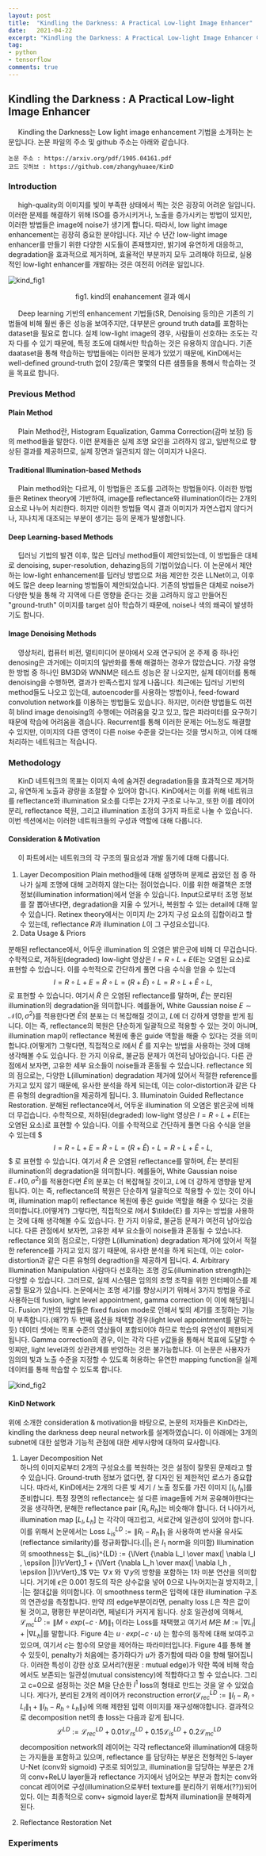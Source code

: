 ```yaml
---
layout: post
title:  "Kindling the Darkness: A Practical Low-light Image Enhancer"
date:   2021-04-22
excerpt: "Kindling the Darkness: A Practical Low-light Image Enhancer 이해하기"
tag:
- python
- tensorflow
comments: true
---
```


## Kindling the Darkness : A Practical Low-light Image Enhancer

&nbsp;&nbsp;&nbsp;&nbsp; Kindling the Darkness는 Low light image enhancement 기법을 소개하는 논문입니다. 논문 파일의 주소 및 github 주소는 아래와 같습니다.

```  
논문 주소 : https://arxiv.org/pdf/1905.04161.pdf
코드 깃허브 : https://github.com/zhangyhuaee/KinD
```  

### Introduction
&nbsp;&nbsp;&nbsp;&nbsp; high-quality의 이미지를 빛이 부족한 상태에서 찍는 것은 굉장히 어려운 일입니다. 이러한 문제를 해결하기 위해 ISO를 증가시키거나, 노출을 증가시키는 방법이 있지만, 이러한 방법들은 image에 noise가 생기게 합니다. 따라서, low light image enhancement는 굉장히 중요한 분야입니다.
지난 수 년간 low-light image enhancer를 만들기 위한 다양한 시도들이 존재했지만, 밝기에 유연하게 대응하고, degradation을 효과적으로 제거하며, 효율적인 부분까지 모두 고려해야 하므로, 실용적인 low-light enhancer를 개발하는 것은 여전히 어려운 일입니다.

![kind_fig1](/assets/img/kind/fig1.png)
<figcaption style="text-align:center">fig1. kind의 enahancement 결과 예시 </figcaption>

&nbsp;&nbsp;&nbsp;&nbsp; Deep learning 기반의 enhancement 기법들(SR, Denoising 등의)은 기존의 기법들에 비해 훨씬 좋은 성능을 보여주지만, 대부분은 ground truth data를 포함하는 dataset을 필요로 합니다. 실제 low-light image의 경우, 사람들이 선호하는 조도는 각자 다를 수 있기 때문에, 특정 조도에 대해서만 학습하는 것은 유용하지 않습니다.
기존 daataset을 통해 학습하는 방법들에는 이러한 문제가 있었기 때문에, KinD에서는 well-defined ground-truth 없이 2장/혹은 몇몇의 다른 샘플들을 통해서 학습하는 것을 목표로 합니다.

### Previous Method

#### Plain Method

&nbsp;&nbsp;&nbsp;&nbsp; Plain Method란, Histogram Equalization, Gamma Correction(감마 보정) 등의 method들을 말한다. 이런 문제들은 실제 조명 요인을 고려하지 않고, 일반적으로 향상된 결과를 제공하므로, 실제 장면과 일관되지 않는 이미지가 나온다.

#### Traditional Illumination-based Methods

&nbsp;&nbsp;&nbsp;&nbsp; Plain method와는 다르게, 이 방법들은 조도를 고려하는 방법들이다. 이러한 방법들은 Retinex theory에 기반하여, image를 reflectance와 illumination이라는  2개의 요소로 나누어 처리한다. 하지만 이러한 방법들 역시 결과 이미지가 자연스럽지 않다거나,
지나치게 대조되는 부분이 생기는 등의 문제가 발생합니다. 

#### Deep Learning-based Methods

&nbsp;&nbsp;&nbsp;&nbsp; 딥러닝 기법의 발견 이후, 많은 딥러닝 method들이 제안되었는데, 이 방법들은 대체로 denoising, super-resolution, dehazing등의 기법이었습니다. 이 논문에서 제안하는 low-light enhancement를 딥러닝 방법으로 처음 제안한 것은 LLNet이고,
이후에도 많은 deep learning 방법들이 제안되었습니다. 기존의 방법들은 대체로 noise가 다양한 빛을 통해 각 지역에 다른 영향을 준다는 것을 고려하지 않고 만들어진 "ground-truth" 이미지를 target 삼아 학습하기 때문에, noise나 색의 왜곡이 발생하기도 합니다.

#### Image Denoising Methods

&nbsp;&nbsp;&nbsp;&nbsp; 영상처리, 컴퓨터 비전, 멀티미디어 분야에서 오래 연구되어 온 주제 중 하나인 denosing은 과거에는 이미지의 일반화를 통해 해결하는 경우가 많았습니다. 가장 유명한 방법 중 하나인 BM3D와 WNNM은 테스트 성능은 잘 나오지만, 실제 데이터를 통해 denoising을 수행하면, 결과가 만족스럽지 않게 나옵니다.
최근에는 딥러닝 기반의 method들도 나오고 있는데, autoencoder를 사용하는 방법이나, feed-foward convolution network를 이용하는 방법들도 있습니다. 하지만, 이러한 방법들도 여전히 blind image denoising의 수행에는 어려움을 갖고 있고, 많은 파라미터를 요구하기 때문에 학습에 어려움을 겪습니다. Recurrent를 통해 이러한 문제는 어느정도 해결할 수 있지만,
이미지의 다른 영역이 다른 noise 수준을 갖는다는 것을 명시하고, 이에 대해 처리하는 네트워크는 적습니다.


### Methodology

&nbsp;&nbsp;&nbsp;&nbsp; KinD 네트워크의 목표는 이미지 속에 숨겨진 degradation들을 효과적으로 제거하고, 유연하게 노출과 광량을 조절할 수 있어야 합니다. KinD에서는 이를 위해 네트워크를 reflectance와 illumination 요소를 다루는 2가지 구조로 나누고, 또한 이를 레이어 분리, reflectance 복원, 그리고 illumination 조정의 3가지 파트로 나눌 수 있습니다.
이번 섹션에서는 이러한 네트워크들의 구성과 역할에 대해 다룹니다.

#### Consideration & Motivation

&nbsp;&nbsp;&nbsp;&nbsp; 이 파트에서는 네트워크의 각 구조의 필요성과 개발 동기에 대해 다룹니다.

 1. Layer Decomposition
    Plain method들에 대해 설명하며 문제로 꼽았던 점 중 하나가 실제 조명에 대해 고려하지 않는다는 점이었습니다. 이를 위한 해결책은 조명 정보(illumination information)에서 얻을 수 있습니다. Input으로부터 조명 정보를 잘 뽑아낸다면, degradation을 지울 수 있거나, 복원할 수 있는 detail에 대해 알 수 있습니다.
    Retinex theory에서는 이미지 $I$는 2가지 구성 요소의 집합이라고 할 수 있는데, reflectance $R$과 illumination $L$이 그 구성요소입니다. 
 2. Data Usage & Priors

분해된 reflectance에서, 어두운 illumination 의 오염은 밝은곳에 비해 더 무겁습니다. 수학적으로, 저하된(degraded) low-light 영상은 $I=R \circ L+E$(E는 오염된 요소)로 표현할 수 있습니다. 이를 수학적으로 간단하게 풀면 다음 수식을 얻을 수 있는데  $$I=R \circ L+E= \tilde{R} \circ L = (R+ \tilde{E}) \circ L=R \circ L + \tilde{E} \circ L,$$ 로 표현할 수 있습니다. 여기서 $\tilde{R}$ 은 오염된 reflectance를 말하며, $\tilde{E}$는 분리된 illumination의 degradation을 의미합니다.  예를들어, White Gaussian noise $E \sim \mathcal{N}(0,\sigma^2)$를 적용한다면 $\tilde{E}$의 분포는 더 복잡해질 것이고, $L$에 더 강하게 영향을 받게 됩니다.    이는 즉, reflectance의 복원은 단순하게 일괄적으로 적용할 수 있는 것이 아니며, illumination map이 reflectance 복원에 좋은 guide 역할을 해줄 수 있다는 것을 의미합니다.(어떻게?)  그렇다면, 직접적으로 $I$에서 $\tilde{E}$ 를 지우는 방법을 사용하는 것에 대해 생각해볼 수도 있습니다. 한 가지 이유로, 불균등 문제가 여전히 남아있습니다.  다른 관점에서 보자면, 고유한 세부 요소들이 noise들과 혼동될 수 있습니다. reflectance 외의 점으로는, 다양한 L(illumination) degradation 제거에 있어서 적절한 reference를 가지고 있지 않기 때문에, 유사한 분석을 하게 되는데, 이는 color-distortion과 같은 다른 유형의 degradtion을 제공하게 됩니다.
 3. Illuminatoin Guided Reflectance Restoration.
    분해된 reflectance에서, 어두운 illumination 의 오염은 밝은곳에 비해 더 무겁습니다. 수학적으로, 저하된(degraded) low-light 영상은 $I=R \circ L+E$(E는 오염된 요소)로 표현할 수 있습니다. 이를 수학적으로 간단하게 풀면 다음 수식을 얻을 수 있는데
$$$I=R \circ L+E= \tilde{R} \circ L = (R+ \tilde{E}) \circ L=R \circ L + \tilde{E} \circ L,$$$
    로 표현할 수 있습니다. 여기서 $\tilde{R}$ 은 오염된 reflectance를 말하며, $\tilde{E}$는 분리된 illumination의 degradation을 의미합니다.
    예를들어, White Gaussian noise $E ~ \mathcal{N}(0,\sigma^2)$를 적용한다면 $\tilde{E}$의 분포는 더 복잡해질 것이고, $L$에 더 강하게 영향을 받게 됩니다.
    이는 즉, reflectance의 복원은 단순하게 일괄적으로 적용할 수 있는 것이 아니며, illumination map이 reflectance 복원에 좋은 guide 역할을 해줄 수 있다는 것을 의미합니다.(어떻게?)
    그렇다면, 직접적으로 $I$에서 $\tilde{E} 를 지우는 방법을 사용하는 것에 대해 생각해볼 수도 있습니다. 한 가지 이유로, 불균등 문제가 여전히 남아있습니다.
    다른 관점에서 보자면, 고유한 세부 요소들이 noise들과 혼동될 수 있습니다. reflectance 외의 점으로는, 다양한 L(illumination) degradation 제거에 있어서 적절한 reference를 가지고 있지 않기 때문에, 유사한 분석을 하게 되는데, 이는 color-distortion과 같은 다른 유형의 degradtion을 제공하게 됩니다.
 4. Arbitrary Illumination Manipulation
    사람마다 선호하는 조명 강도(illumination strength)는 다양할 수 있습니다. 그러므로, 실제 시스템은 임의의 조명 조작을 위한 인터페이스를 제공할 필요가 있습니다.
    논문에서는 조명 세기를 향상시키기 위해서 3가지 방법을 주로 사용하는데 fusion, light level appointment, gamma correction 이 이에 해당됩니다.
    Fusion 기반의 방법들은 fixed fusion mode로 인해서 빛의 세기를 조정하는 기능이 부족합니다.(왜??) 두 번째 옵션을 채택할 경우(light level appointment를 말하는듯) 데이터 셋에는 목표 수준의 영상들이 포함되어야 하므로
    학습의 유연성이 제한되게 됩니다. Gamma correction의 경우, 이는 각각 다른 $\gamma$값들을 통해서 목표에 도달할 수 잇찌만, light level과의 상관관계를 반영하는 것은 불가능합니다.
    이 논문은 사용자가 임의의 빛과 노출 수준을 지정할 수 있도록 허용하는 유연한 mapping function을 실제 데이터를 통해 학습할 수 있도록 합니다.


![kind_fig2](/assets/img/kind/fig2.PNG)
    
#### KinD Network

위에 소개한 consideration & motivation을 바탕으로, 논문의 저자들은 KinD라는, kindling the darkness deep neural network를 설계하였습니다. 이 아래에는 3개의 subnet에 대한 설명과 기능적 관점에 대한 세부사항에 대하여 묘사합니다.

1. Layer Decomposition Net  
   하나의 이미지로부터 2개의 구성요소를 복원하는 것은 설정이 잘못된 문제라고 할 수 있습니다. Ground-truth 정보가 없다면, 잘 디자인 된 제한적인 로스가 중요합니다. 따라서, KinD에서는 2개의 다른 빛 세기 / 노출 정도를 가진 이미지 $[I_l,I_h]$를 준비합니다.
   특정 장면의 reflectance는 설 다른 image들에 거쳐 공유해야한다는 것을 생각하면, 분해한 reflectance pair $[R_l,R_h]$는 비슷해야 합니다.  더 나아가서, illumination map $[L_l,L_h]$ 는 각각이 매끄럽고, 서로간에 일관성이 있어야 합니다.
   이를 위해서 논문에서는 Loss ${L_{is}^{LD} := \lVert R_l - R_h\rVert_1 }$ 을 사용하여 반사율 유사도(reflectance similarity)를 정규화합니다.(${\lvert \rvert_1}$ 은 $l_1$ norm을 의미함)  Illumination의 smoothness는 $L_{is}^{LD} := {\lVert {\nabla L_I \over max(| \nabla I_l , \epsilon |)}\rVert}_1 + {\lVert {\nabla L_h \over max(| \nabla I_h , \epsilon |)}\rVert}_1$ $\nabla$는 $\nabla x$ 와 $\nabla y$의 방향을 포함하는 1차 미분 연산을 의미합니다.
   거기에 $\epsilon$은 0.001 정도의 작은 상수값을 넣어 0으로 나누어지는걸 방지하고,  $| \cdot |$는 절대값을 의미합니다. 이 smoothness term은 입력에 대한  illumination 구조의 연관성을 측정합니다. 만약 $I$의 edge부분이라면, penalty loss $L$은 작은 값이 될 것이고, 평평한 부분이라면, 페널티가 커지게 됩니다. 상호 일관성에 의해서, $\mathcal{L}_{mc}^{LD}:={\lVert M\circ exp(-c\cdot M) \rVert}_1$ 이라는 Loss를 채택했고 여기서 $M$은 $M := \lvert \nabla L_l \rvert+\lvert \nabla L_h \rvert$를 말합니다. Figure 4는 $u \cdot exp(-c \cdot u)$ 는 함수의 동작에 대해 보여주고 있으며, 여기서 $c$는 함수의 모양을 제어하는 파라미터입니다. Figure 4를 통해 볼 수 있듯이, penalty가 처음에는 증가하다가 $u$가 증가함에 따라 0을 향해 떨어집니다. 이러한 특성이 강한 상호 모서리?(원문 : mutual edge)가 약한 쪽에 비해 학습에서도 보존되는 일관성(mutual consistency)에 적합하다고 할 수 있습니다. 그리고 c=0으로 설정하는 것은 M을 단순한 $l^1$ loss의 형태로 만드는 것을 알 수 있었습니다. 게다가, 분리된 2개의 레이어가 reconstruction error($\mathcal{L}^{LD}_{rec}:=  {\lVert {I_l - R_l \circ L_l}  \rVert }_1+{\lVert {I_h - R_h \circ L_h}  \rVert }_1$)에 의해 제한된 입력 이미지를 재구성해야합니다. 결과적으로 decomposition net의 총 loss는 다음과 같게 됩니다.
   $$ \mathcal{L}^{LD}:= \mathcal{L}^{LD}_{rec}+0.01\mathcal{L}^{LD}_{rs}+0.15\mathcal{L}^{LD}_{is}+0.2\mathcal{L}^{LD}_{mc}$$
   decomposition network의 레이어는 각각 reflectance와 illumination에 대응하는 가지들을 포함하고 있으며, reflectance 를 담당하는 부분은 전형적인 5-layer U-Net (conv와  sigmoid) 구조로 되어있고, illumination을 담당하는 부분은 2개의 conv+ReLU layer들과 reflectance 가지에서 넘어오는 부분과 합치는 conv와 concat 레이어로 구성(illumination으로부터 texture를 분리하기 위해서(??))되어 있다. 이는 최종적으로 conv+ sigmoid  layer로 합쳐져 illumination을 분해하게 된다.

 2. Reflectance Restoration Net
    
    
### Experiments
